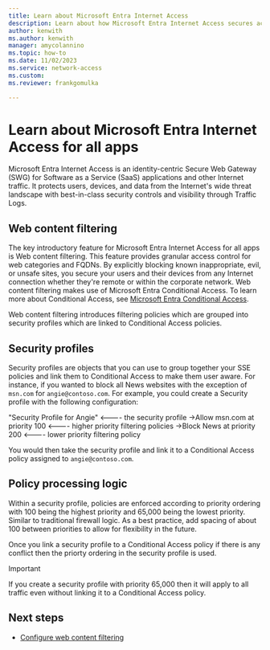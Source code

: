 ```yaml
---
title: Learn about Microsoft Entra Internet Access
description: Learn about how Microsoft Entra Internet Access secures access to the Internet.
author: kenwith
ms.author: kenwith
manager: amycolannino
ms.topic: how-to
ms.date: 11/02/2023
ms.service: network-access
ms.custom: 
ms.reviewer: frankgomulka

---
```


# Learn about Microsoft Entra Internet Access for all apps

Microsoft Entra Internet Access is an identity-centric Secure Web Gateway (SWG) for Software as a Service (SaaS) applications and other Internet traffic. It protects users, devices, and data from the Internet's wide threat landscape with best-in-class security controls and visibility through Traffic Logs.

## Web content filtering

The key introductory feature for Microsoft Entra Internet Access for all apps is Web content filtering. This feature provides granular access control for web categories and FQDNs. By explicitly blocking known inappropriate, evil, or unsafe sites, you secure your users and their devices from any Internet connection whether they're remote or within the corporate network. Web content filtering makes use of Microsoft Entra Conditional Access. To learn more about Conditional Access, see [Microsoft Entra Conditional Access](/azure/active-directory/conditional-access/).

Web content filtering introduces filtering policies which are grouped into security profiles which are linked to Conditional Access policies.

## Security profiles

Security profiles are objects that you can use to group together your SSE policies and link them to Conditional Access to make them user aware. For instance, if you wanted to block all News websites with the exception of `msn.com` for `angie@contoso.com`. For example, you could create a Security profile with the following configuration:
 
"Security Profile for Angie"       <---- the security profile
->Allow msn.com at priority 100    <---- higher priority filtering policies
->Block News at priority 200       <---- lower priority filtering policy

You would then take the security profile and link it to a Conditional Access policy assigned to `angie@contoso.com`.

## Policy processing logic
Within a security profile, policies are enforced according to priority ordering with 100 being the highest priority and 65,000 being the lowest priority. Similar to traditional firewall logic. As a best practice, add spacing of about 100 between priorities to allow for flexibility in the future.

Once you link a security profile to a Conditional Access policy if there is any conflict then the priorty ordering in the security profile is used.

> [!IMPORTANT]
> If you create a security profile with priority 65,000 then it will apply to all traffic even without linking it to a Conditional Access policy.

## Next steps

- [Configure web content filtering](how-to-configure-quick-access.md)
